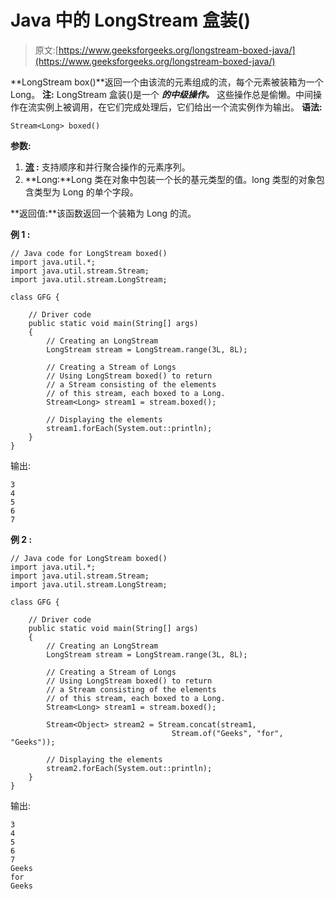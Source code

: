 # Java 中的 LongStream 盒装()

> 原文:[https://www.geeksforgeeks.org/longstream-boxed-java/](https://www.geeksforgeeks.org/longstream-boxed-java/)

**LongStream box()**返回一个由该流的元素组成的流，每个元素被装箱为一个 Long。
**注:** LongStream 盒装()是一个 ***的中级操作。*** 这些操作总是偷懒。中间操作在流实例上被调用，在它们完成处理后，它们给出一个流实例作为输出。
**语法:**

```
Stream<Long> boxed()

```

**参数:**

1.  **[流](https://www.geeksforgeeks.org/stream-in-java/) :** 支持顺序和并行聚合操作的元素序列。
2.  **Long:**Long 类在对象中包装一个长的基元类型的值。long 类型的对象包含类型为 Long 的单个字段。

**返回值:**该函数返回一个装箱为 Long 的流。

**例 1 :**

```
// Java code for LongStream boxed()
import java.util.*;
import java.util.stream.Stream;
import java.util.stream.LongStream;

class GFG {

    // Driver code
    public static void main(String[] args)
    {
        // Creating an LongStream
        LongStream stream = LongStream.range(3L, 8L);

        // Creating a Stream of Longs
        // Using LongStream boxed() to return
        // a Stream consisting of the elements
        // of this stream, each boxed to a Long.
        Stream<Long> stream1 = stream.boxed();

        // Displaying the elements
        stream1.forEach(System.out::println);
    }
}
```

输出:

```
3
4
5
6
7

```

**例 2 :**

```
// Java code for LongStream boxed()
import java.util.*;
import java.util.stream.Stream;
import java.util.stream.LongStream;

class GFG {

    // Driver code
    public static void main(String[] args)
    {
        // Creating an LongStream
        LongStream stream = LongStream.range(3L, 8L);

        // Creating a Stream of Longs
        // Using LongStream boxed() to return
        // a Stream consisting of the elements
        // of this stream, each boxed to a Long.
        Stream<Long> stream1 = stream.boxed();

        Stream<Object> stream2 = Stream.concat(stream1,
                                    Stream.of("Geeks", "for", "Geeks"));

        // Displaying the elements
        stream2.forEach(System.out::println);
    }
}
```

输出:

```
3
4
5
6
7
Geeks
for
Geeks

```